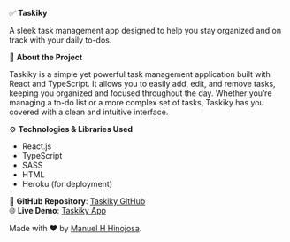 ✅ **Taskiky**

A sleek task management app designed to help you stay organized and on track with your daily to-dos.

📝 **About the Project**

Taskiky is a simple yet powerful task management application built with React and TypeScript. It allows you to easily add, edit, and remove tasks, keeping you organized and focused throughout the day. Whether you’re managing a to-do list or a more complex set of tasks, Taskiky has you covered with a clean and intuitive interface.

⚙️ **Technologies & Libraries Used**

- React.js
- TypeScript
- SASS
- HTML
- Heroku (for deployment)

🔗 **GitHub Repository**: [Taskiky GitHub](https://github.com/Manuelhhinojosa/taskifyApp)  
🌐 **Live Demo**: [Taskiky App](https://taskifymhh.vercel.app)

Made with ❤️ by [Manuel H Hinojosa](https://manuelhinojosa.netlify.app).
